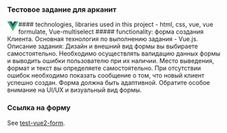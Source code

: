 ### Тестовое задание для арканит 
<img align="left" alt="Vue" width="26px" src="https://raw.githubusercontent.com/github/explore/80688e429a7d4ef2fca1e82350fe8e3517d3494d/topics/vue/vue.png" />
#### technologies, libraries used in this project - html, css, vue, vue formulate, Vue-multiselect
##### functionality: форма создания Клиента. Основная технология по выполнению задания - Vue.js.
Описание задания:
Дизайн и внешний вид формы вы выбираете самостоятельно.
Необходимо осуществлять валидацию данных формы и выводить ошибки пользователю при их наличии. Место выведения, формат и текст вы определяете самостоятельно.
При отсутствии ошибок необходимо показать сообщение о том, что новый клиент успешно создан.
Форма должна быть адаптивной.
Обратите особое внимание на UI/UX и визуальный вид формы.



### Ссылка на форму
See [test-vue2-form](https://test-form-vue.web.app/).
